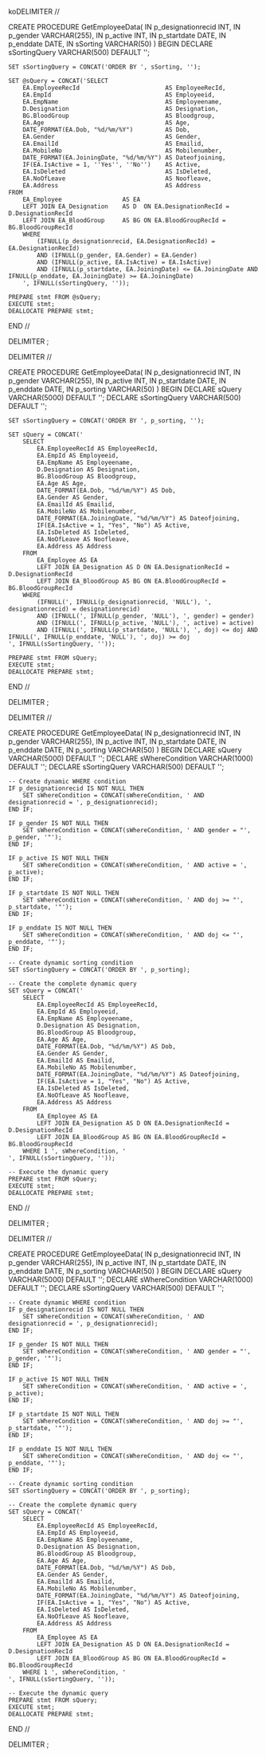 koDELIMITER //

CREATE PROCEDURE GetEmployeeData(
    IN p_designationrecid INT,
    IN p_gender VARCHAR(255),
    IN p_active INT,
    IN p_startdate DATE,
    IN p_enddate DATE,
    IN sSorting VARCHAR(50)
)
BEGIN
    DECLARE sSortingQuery VARCHAR(500) DEFAULT '';

    SET sSortingQuery = CONCAT('ORDER BY ', sSorting, '');

    SET @sQuery = CONCAT('SELECT
        EA.EmployeeRecId                        AS EmployeeRecId,
        EA.EmpId                                AS Employeeid,
        EA.EmpName                              AS Employeename,
        D.Designation                           AS Designation,
        BG.BloodGroup                           AS Bloodgroup,
        EA.Age                                  AS Age,
        DATE_FORMAT(EA.Dob, "%d/%m/%Y")         AS Dob,
        EA.Gender                               AS Gender,
        EA.EmailId                              AS Emailid,
        EA.MobileNo                             AS Mobilenumber,
        DATE_FORMAT(EA.JoiningDate, "%d/%m/%Y") AS Dateofjoining,
        IF(EA.IsActive = 1, ''Yes'', ''No'')    AS Active,
        EA.IsDeleted                            AS IsDeleted,
        EA.NoOfLeave                            AS Noofleave,
        EA.Address                              AS Address
    FROM
        EA_Employee                 AS EA
        LEFT JOIN EA_Designation    AS D  ON EA.DesignationRecId = D.DesignationRecId
        LEFT JOIN EA_BloodGroup     AS BG ON EA.BloodGroupRecId = BG.BloodGroupRecId
        WHERE
            (IFNULL(p_designationrecid, EA.DesignationRecId) = EA.DesignationRecId)
            AND (IFNULL(p_gender, EA.Gender) = EA.Gender)
            AND (IFNULL(p_active, EA.IsActive) = EA.IsActive)
            AND (IFNULL(p_startdate, EA.JoiningDate) <= EA.JoiningDate AND IFNULL(p_enddate, EA.JoiningDate) >= EA.JoiningDate)
        ', IFNULL(sSortingQuery, ''));

    PREPARE stmt FROM @sQuery;
    EXECUTE stmt;
    DEALLOCATE PREPARE stmt;
END //

DELIMITER ;


DELIMITER //

CREATE PROCEDURE GetEmployeeData(
    IN p_designationrecid INT,
    IN p_gender VARCHAR(255),
    IN p_active INT,
    IN p_startdate DATE,
    IN p_enddate DATE,
    IN p_sorting VARCHAR(50)
)
BEGIN
    DECLARE sQuery VARCHAR(5000) DEFAULT '';
    DECLARE sSortingQuery VARCHAR(500) DEFAULT '';

    SET sSortingQuery = CONCAT('ORDER BY ', p_sorting, '');

    SET sQuery = CONCAT('
        SELECT
            EA.EmployeeRecId AS EmployeeRecId,
            EA.EmpId AS Employeeid,
            EA.EmpName AS Employeename,
            D.Designation AS Designation,
            BG.BloodGroup AS Bloodgroup,
            EA.Age AS Age,
            DATE_FORMAT(EA.Dob, "%d/%m/%Y") AS Dob,
            EA.Gender AS Gender,
            EA.EmailId AS Emailid,
            EA.MobileNo AS Mobilenumber,
            DATE_FORMAT(EA.JoiningDate, "%d/%m/%Y") AS Dateofjoining,
            IF(EA.IsActive = 1, "Yes", "No") AS Active,
            EA.IsDeleted AS IsDeleted,
            EA.NoOfLeave AS Noofleave,
            EA.Address AS Address
        FROM
            EA_Employee AS EA
            LEFT JOIN EA_Designation AS D ON EA.DesignationRecId = D.DesignationRecId
            LEFT JOIN EA_BloodGroup AS BG ON EA.BloodGroupRecId = BG.BloodGroupRecId
        WHERE
            (IFNULL(', IFNULL(p_designationrecid, 'NULL'), ', designationrecid) = designationrecid)
            AND (IFNULL(', IFNULL(p_gender, 'NULL'), ', gender) = gender)
            AND (IFNULL(', IFNULL(p_active, 'NULL'), ', active) = active)
            AND (IFNULL(', IFNULL(p_startdate, 'NULL'), ', doj) <= doj AND IFNULL(', IFNULL(p_enddate, 'NULL'), ', doj) >= doj
    ', IFNULL(sSortingQuery, ''));

    PREPARE stmt FROM sQuery;
    EXECUTE stmt;
    DEALLOCATE PREPARE stmt;
END //

DELIMITER ;








DELIMITER //

CREATE PROCEDURE GetEmployeeData(
    IN p_designationrecid INT,
    IN p_gender VARCHAR(255),
    IN p_active INT,
    IN p_startdate DATE,
    IN p_enddate DATE,
    IN p_sorting VARCHAR(50)
)
BEGIN
    DECLARE sQuery VARCHAR(5000) DEFAULT '';
    DECLARE sWhereCondition VARCHAR(1000) DEFAULT '';
    DECLARE sSortingQuery VARCHAR(500) DEFAULT '';

    -- Create dynamic WHERE condition
    IF p_designationrecid IS NOT NULL THEN
        SET sWhereCondition = CONCAT(sWhereCondition, ' AND designationrecid = ', p_designationrecid);
    END IF;

    IF p_gender IS NOT NULL THEN
        SET sWhereCondition = CONCAT(sWhereCondition, ' AND gender = "', p_gender, '"');
    END IF;

    IF p_active IS NOT NULL THEN
        SET sWhereCondition = CONCAT(sWhereCondition, ' AND active = ', p_active);
    END IF;

    IF p_startdate IS NOT NULL THEN
        SET sWhereCondition = CONCAT(sWhereCondition, ' AND doj >= "', p_startdate, '"');
    END IF;

    IF p_enddate IS NOT NULL THEN
        SET sWhereCondition = CONCAT(sWhereCondition, ' AND doj <= "', p_enddate, '"');
    END IF;

    -- Create dynamic sorting condition
    SET sSortingQuery = CONCAT('ORDER BY ', p_sorting);

    -- Create the complete dynamic query
    SET sQuery = CONCAT('
        SELECT
            EA.EmployeeRecId AS EmployeeRecId,
            EA.EmpId AS Employeeid,
            EA.EmpName AS Employeename,
            D.Designation AS Designation,
            BG.BloodGroup AS Bloodgroup,
            EA.Age AS Age,
            DATE_FORMAT(EA.Dob, "%d/%m/%Y") AS Dob,
            EA.Gender AS Gender,
            EA.EmailId AS Emailid,
            EA.MobileNo AS Mobilenumber,
            DATE_FORMAT(EA.JoiningDate, "%d/%m/%Y") AS Dateofjoining,
            IF(EA.IsActive = 1, "Yes", "No") AS Active,
            EA.IsDeleted AS IsDeleted,
            EA.NoOfLeave AS Noofleave,
            EA.Address AS Address
        FROM
            EA_Employee AS EA
            LEFT JOIN EA_Designation AS D ON EA.DesignationRecId = D.DesignationRecId
            LEFT JOIN EA_BloodGroup AS BG ON EA.BloodGroupRecId = BG.BloodGroupRecId
        WHERE 1 ', sWhereCondition, '
    ', IFNULL(sSortingQuery, ''));

    -- Execute the dynamic query
    PREPARE stmt FROM sQuery;
    EXECUTE stmt;
    DEALLOCATE PREPARE stmt;
END //

DELIMITER ;




DELIMITER //

CREATE PROCEDURE GetEmployeeData(
    IN p_designationrecid INT,
    IN p_gender VARCHAR(255),
    IN p_active INT,
    IN p_startdate DATE,
    IN p_enddate DATE,
    IN p_sorting VARCHAR(50)
)
BEGIN
    DECLARE sQuery VARCHAR(5000) DEFAULT '';
    DECLARE sWhereCondition VARCHAR(1000) DEFAULT '';
    DECLARE sSortingQuery VARCHAR(500) DEFAULT '';

    -- Create dynamic WHERE condition
    IF p_designationrecid IS NOT NULL THEN
        SET sWhereCondition = CONCAT(sWhereCondition, ' AND designationrecid = ', p_designationrecid);
    END IF;

    IF p_gender IS NOT NULL THEN
        SET sWhereCondition = CONCAT(sWhereCondition, ' AND gender = "', p_gender, '"');
    END IF;

    IF p_active IS NOT NULL THEN
        SET sWhereCondition = CONCAT(sWhereCondition, ' AND active = ', p_active);
    END IF;

    IF p_startdate IS NOT NULL THEN
        SET sWhereCondition = CONCAT(sWhereCondition, ' AND doj >= "', p_startdate, '"');
    END IF;

    IF p_enddate IS NOT NULL THEN
        SET sWhereCondition = CONCAT(sWhereCondition, ' AND doj <= "', p_enddate, '"');
    END IF;

    -- Create dynamic sorting condition
    SET sSortingQuery = CONCAT('ORDER BY ', p_sorting);

    -- Create the complete dynamic query
    SET sQuery = CONCAT('
        SELECT
            EA.EmployeeRecId AS EmployeeRecId,
            EA.EmpId AS Employeeid,
            EA.EmpName AS Employeename,
            D.Designation AS Designation,
            BG.BloodGroup AS Bloodgroup,
            EA.Age AS Age,
            DATE_FORMAT(EA.Dob, "%d/%m/%Y") AS Dob,
            EA.Gender AS Gender,
            EA.EmailId AS Emailid,
            EA.MobileNo AS Mobilenumber,
            DATE_FORMAT(EA.JoiningDate, "%d/%m/%Y") AS Dateofjoining,
            IF(EA.IsActive = 1, "Yes", "No") AS Active,
            EA.IsDeleted AS IsDeleted,
            EA.NoOfLeave AS Noofleave,
            EA.Address AS Address
        FROM
            EA_Employee AS EA
            LEFT JOIN EA_Designation AS D ON EA.DesignationRecId = D.DesignationRecId
            LEFT JOIN EA_BloodGroup AS BG ON EA.BloodGroupRecId = BG.BloodGroupRecId
        WHERE 1 ', sWhereCondition, '
    ', IFNULL(sSortingQuery, ''));

    -- Execute the dynamic query
    PREPARE stmt FROM sQuery;
    EXECUTE stmt;
    DEALLOCATE PREPARE stmt;
END //

DELIMITER ;


